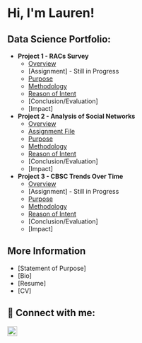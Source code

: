 <h1>Hi, I'm Lauren! <br/><a></a></h1>

<h2>Data Science Portfolio:</h2>

- <b>Project 1 - RACs Survey </b>
  - [Overview](https://github.com/LaurenFowler2/ds_portfolio/blob/main/RACS_readme)
  - [Assignment] - Still in Progress
  - [Purpose](https://github.com/LaurenFowler2/ds_portfolio/blob/main/Project%201%20RACs%20Survey/RACS%20survey%20purpose%20.pdf)
  - [Methodology](https://github.com/LaurenFowler2/ds_portfolio/blob/main/Project%201%20RACs%20Survey/RACS%20method.pdf)
  - [Reason of Intent](https://github.com/LaurenFowler2/ds_portfolio/blob/main/Project%201%20RACs%20Survey/ROI%20-%20RACs.pdf)
  - [Conclusion/Evaluation]
  - [Impact]
- <b>Project 2 -  Analysis of Social Networks </b>
  - [Overview](https://github.com/LaurenFowler2/ds_portfolio/blob/main/sna_readme)
  - [Assignment File](https://github.com/LaurenFowler2/ds_portfolio/blob/main/Project%202%20Social%20Network%20Analysis/ERGMMMMSSS-1.pdf)
  - [Purpose](https://github.com/LaurenFowler2/ds_portfolio/blob/main/Project%202%20Social%20Network%20Analysis/asn%20purpose.pdf)
  - [Methodology](https://github.com/LaurenFowler2/ds_portfolio/blob/main/Project%202%20Social%20Network%20Analysis/asn%20method.pdf)
  - [Reason of Intent](https://github.com/LaurenFowler2/ds_portfolio/blob/main/Project%202%20Social%20Network%20Analysis/ROI%20-%20ERGM.pdf)
  - [Conclusion/Evaluation]
  - [Impact]
- <b>Project 3 - CBSC Trends Over Time</b>
  - [Overview](https://github.com/LaurenFowler2/ds_portfolio/blob/main/cbsc_readme)
  - [Assignment] - Still in Progress
  - [Purpose](https://github.com/LaurenFowler2/ds_portfolio/blob/main/Project%203%20CBSC%20Project/CBSC%20Trends%20Over%20Time%20Purpose.pdf)
  - [Methodology](https://github.com/LaurenFowler2/ds_portfolio/blob/main/Project%203%20CBSC%20Project/CBSC%20method.pdf)
  - [Reason of Intent](https://github.com/LaurenFowler2/ds_portfolio/blob/main/Project%203%20CBSC%20Project/ROI%20-%20CBSC.pdf)
  - [Conclusion/Evaluation]
  - [Impact]

<h2>More Information</h2>

- [Statement of Purpose]
- [Bio]
- [Resume]
- [CV]

<h2> 🤳 Connect with me:</h2>

[<img align="left" alt="LaurenFowler | LinkedIn" width="22px" src="https://cdn.jsdelivr.net/npm/simple-icons@v3/icons/linkedin.svg" />][linkedin]

[linkedin]: https://www.linkedin.com/in/lauren-fowler-40441b204/

